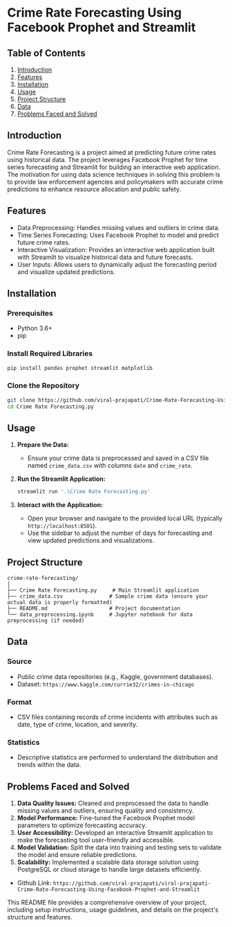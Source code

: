 # Crime Rate Forecasting Using Facebook Prophet and Streamlit

## Table of Contents
1. [Introduction](#introduction)
2. [Features](#features)
3. [Installation](#installation)
4. [Usage](#usage)
5. [Project Structure](#project-structure)
6. [Data](#data)
7. [Problems Faced and Solved](#problems-faced-and-solved)

## Introduction
Crime Rate Forecasting is a project aimed at predicting future crime rates using historical data. The project leverages Facebook Prophet for time series forecasting and Streamlit for building an interactive web application. The motivation for using data science techniques in solving this problem is to provide law enforcement agencies and policymakers with accurate crime predictions to enhance resource allocation and public safety.

## Features
- Data Preprocessing: Handles missing values and outliers in crime data.
- Time Series Forecasting: Uses Facebook Prophet to model and predict future crime rates.
- Interactive Visualization: Provides an interactive web application built with Streamlit to visualize historical data and future forecasts.
- User Inputs: Allows users to dynamically adjust the forecasting period and visualize updated predictions.

## Installation
### Prerequisites
- Python 3.6+
- pip

### Install Required Libraries
```sh
pip install pandas prophet streamlit matplotlib
```

### Clone the Repository
```sh
git clone https://github.com/viral-prajapati/Crime-Rate-Forecasting-Using-Facebook-Prophet-and-Streamlit.git
cd Crime Rate Forecasting.py
```

## Usage
1. **Prepare the Data:**
   - Ensure your crime data is preprocessed and saved in a CSV file named `crime_data.csv` with columns `date` and `crime_rate`.

2. **Run the Streamlit Application:**
   ```sh
   streamlit run '.\Crime Rate Forecasting.py'
   ```
3. **Interact with the Application:**
   - Open your browser and navigate to the provided local URL (typically `http://localhost:8501`).
   - Use the sidebar to adjust the number of days for forecasting and view updated predictions and visualizations.

## Project Structure
```
crime-rate-forecasting/
│
├── Crime Rate Forecasting.py     # Main Streamlit application
├── crime_data.csv               # Sample crime data (ensure your actual data is properly formatted)
├── README.md                    # Project documentation
└── data_preprocessing.ipynb     # Jupyter notebook for data preprocessing (if needed)
```

## Data
### Source
- Public crime data repositories (e.g., Kaggle, government databases).
- Dataset: `https://www.kaggle.com/currie32/crimes-in-chicago`

### Format
- CSV files containing records of crime incidents with attributes such as date, type of crime, location, and severity.

### Statistics
- Descriptive statistics are performed to understand the distribution and trends within the data.

## Problems Faced and Solved
1. **Data Quality Issues:** Cleaned and preprocessed the data to handle missing values and outliers, ensuring quality and consistency.
2. **Model Performance:** Fine-tuned the Facebook Prophet model parameters to optimize forecasting accuracy.
3. **User Accessibility:** Developed an interactive Streamlit application to make the forecasting tool user-friendly and accessible.
4. **Model Validation:** Split the data into training and testing sets to validate the model and ensure reliable predictions.
5. **Scalability:** Implemented a scalable data storage solution using PostgreSQL or cloud storage to handle large datasets efficiently.

- Github Link: `https://github.com/viral-prajapati/viral-prajapati-Crime-Rate-Forecasting-Using-Facebook-Prophet-and-Streamlit`

This README file provides a comprehensive overview of your project, including setup instructions, usage guidelines, and details on the project's structure and features.